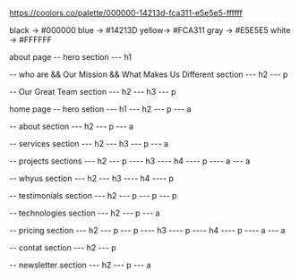 https://coolors.co/palette/000000-14213d-fca311-e5e5e5-ffffff

black -> #000000
blue  -> #14213D
yellow-> #FCA311
gray  -> #E5E5E5
white -> #FFFFFF

about page
-- hero section
--- h1

-- who are && Our Mission && What Makes Us Different section
--- h2
--- p

-- Our Great Team section
--- h2
--- h3
--- p

home page
-- hero setion
--- h1
--- h2
--- p 
--- a

-- about section
--- h2
--- p
--- a

-- services section
--- h2
--- h3
--- p 
--- a

-- projects sections
--- h2
--- p
---- h3
---- h4
---- p
---- a
--- a

-- whyus section
--- h2
--- h3
---- h4
---- p

-- testimonials section 
--- h2
--- p
--- p
--- p

-- technologies section
--- h2
--- p
--- a

-- pricing section
--- h2
--- p
--- p
---- h3 
---- p
---- h4
---- p
---- a
--- a

-- contat section
--- h2
--- p

-- newsletter section
--- h2
--- p
--- a